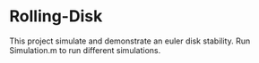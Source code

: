 # Rolling-Disk
This project simulate and demonstrate an euler disk stability.
Run Simulation.m to run different simulations.
